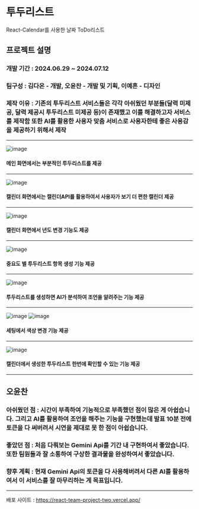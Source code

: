 # 투두리스트

React-Calendar를 사용한 날짜 ToDo리스트

## 프로젝트 설명
### 개발 기간 : 2024.06.29 ~ 2024.07.12
### 팀구성 : 김다온 - 개발, 오윤찬 - 개발 및 기획, 이예흔 - 디자인
### 제작 이유 : 기존의 투두리스트 서비스들은 각각 아쉬웠던 부분들(달력 미제공, 달력 제공시 투두리스트 미제공 등)이 존재했고 이를 해결하고자 서비스를 제작함 또한 AI를 활용한 사용자 맞춤 서비스로 사용자한테 좋은 사용감을 제공하기 위해서 제작
---
![image](https://github.com/kdaon07/React_TeamProject/assets/91408117/1a10eba2-68c9-46b2-8495-3c6da9f4234e)
#### 메인 화면에서는 부분적인 투두리스트를 제공
---
![image](https://github.com/kdaon07/React_TeamProject/assets/91408117/60729420-9587-441c-a8d0-50867ba3b258)
#### 캘린더 화면에서는 캘린더API를 활용하여서 사용자가 보기 더 편한 캘린더 제공
---
![image](https://github.com/kdaon07/React_TeamProject/assets/91408117/55700168-9402-414c-9287-a3d70aaa196b)
#### 캘린더 화면에서 년도 변경 기능도 제공
---
![image](https://github.com/kdaon07/React_TeamProject/assets/91408117/61061464-f63d-45cc-8339-07f06a02b8ae)
#### 중요도 별 투두리스트 항목 생성 기능 제공
---
![image](https://github.com/kdaon07/React_TeamProject/assets/91408117/7ec5b850-1be4-4b2e-861f-82e095dd0161)
#### 투두리스트를 생성하면 AI가 분석하여 조언을 알려주는 기능 제공
---
![image](https://github.com/kdaon07/React_TeamProject/assets/91408117/c0b82596-3053-43c1-b83b-1df0f19cb9fc)
![image](https://github.com/kdaon07/React_TeamProject/assets/91408117/6224ccc6-e993-4af7-81ab-90bbf3eebc33)
#### 세팅에서 색상 변경 기능 제공
---
![image](https://github.com/kdaon07/React_TeamProject/assets/91408117/55082b48-956c-4c99-8514-405fca1df194)
#### 캘린더에서 생성한 투두리스트 한번에 확인할 수 있는 기능 제공
---
## 오윤찬
### 아쉬웠던 점 : 시간이 부족하여 기능적으로 부족했던 점이 많은 게 아쉽습니다. 그리고 AI를 활용하여 조언을 해주는 기능을 구현했는데 발표 10분 전에 토큰을 다 써버려서 시연을 제대로 못 한 점이 아쉽습니다.
### 좋았던 점 : 처음 다뤄보는 Gemini Api를 기간 내 구현하여서 좋았습니다. 또한 팀원들과 잘 소통하여 구상한 결과물을 완성하여서 좋았습니다.
### 향후 계획 : 현재 Gemini Api의 토큰을 다 사용해버려서 다른 AI를 활용하여서 이 서비스를 잘 마무리하는 게 목표입니다. 
---

배포 사이트 : https://react-team-project-two.vercel.app/
